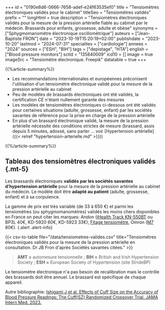 +++
id = "0190e8d6-0666-7658-adef-e24f63535ef0"
title = "Tensiomètres électroniques validés pour le cabinet"
titleSeo = "Tensiomètres validés"
prefix = ""
longHtml = true
description = "Tensiomètres électroniques validés pour la mesure de la pression artérielle fiable au cabinet par le médecin. Brassards pour enfants, grossesse, adulte et obèse"
synonyms = ["Sphygmomanomètre électronique oscillométrique"]
auteurs = ["Jean-Baptiste FRON"]
date = "2023-10-19T15:20:19+02:00"
publishdate = "2023-10-20"
lastmod = "2024-07-31"
specialites = ["cardiologie"]
annees = "2024"
sources = ["ESH", "BIH"]
tags = ["depistage", "HTA"]
english = ["Blood pressure monitors"]
sctid = "135840009"
icd10 = []
image = true
imageSrc = "Tensiomètre électronique. Freepik"
datatable = true
+++

{{%article-summary%}}

- Les recommandations internationales et européennes préconisent l'utilisation d'un tensiomètre électronique validé pour la mesure de la pression artérielle au cabinet
- Peu de modèles de brassards électroniques ont été validés, la certification *CE* n'étant nullement garante des mesures
- Les modèles de tensiomètres électroniques ci-dessous ont été validés pour certaines situations (adulte, grossesse, enfant) par les sociétés savantes de référence pour la prise en charge de la pression artérielle
- En plus d'un brassard électronique validé, la mesure de la pression artérielle nécessite des conditions strictes de mesure (brassard, assis depuis 5 minutes, adossé, sans parler ... voir [Hypertension artérielle]({{< relref "hypertension-arterielle.md" >}}))

{{%/article-summary%}}

## Tableau des tensiomètres électroniques validés {.mt-5}

Les brassards électroniques **validés par les sociétés savantes d'hypertension artérielle** pour la mesure de la pression artérielle au cabinet du médecin. Le modèle doit être **adapté au patient** (adulte, grossesse, enfant) et à sa corpulence.

La gamme de prix est très variable (de 33 à 650 €) et parmi les tensiomètres (ou sphygmomanomètres) validés les moins chers disponibles en France on peut citer les marques: Andon ([iHealth Track KN-550BT](https://www.idealo.fr/prix/5440072/ihealth-track-wireless-kn-550bt.html) ou BP3L 40€, KD-5920 60€, KD-5923 33€), [Fitage tensiomètre](https://www.bol.com/be/fr/p/fitage-bovenarm-bloeddrukmeter-bloeddrukmeters-hartslagmeter-blood-pressure-monitor-opbergtas-omtrek-manchet-22-36cm/9300000044879966/?bltgh=6b3f8ea9-136f-425d-a772-12ba96973884.ProductList.8.ProductTitle), Omron ([M7](https://www.idealo.fr/prix/200675780/omron-m7-intelli-it-edition-2020.html) 80€).
{.alert .alert-info}

{{< csv-to-table file="/data/tensiometres-valides.csv" title="Tensiomètres électroniques validés pour la mesure de la pression artérielle en consultation. Dr JB Fron d'après Sociétés savantes citées." >}}

> **AMT =** automesure tensionnelle ; **BIH =** British and Irish Hypertension Society ; **ESH =** European Society of Hypertension (site StrideBP)

Le tensiomètre électronique n'a pas besoin de recalibration mais le contrôle des brassards doit être annuel. Le brassard est spécifique de chaque appareil.

Autre bibliographie: [Ishigami J et al. Effects of Cuff Size on the Accuracy of Blood Pressure Readings: The Cuff(SZ) Randomized Crossover Trial. JAMA Intern Med. 2023.](https://jamanetwork.com/journals/jamainternalmedicine/fullarticle/10.1001/jamainternmed.2023.3264)
